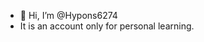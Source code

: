 - 👋 Hi, I’m @Hypons6274
- It is an account only for personal learning.

<!---
Hypons6274/Hypons6274 is a ✨ special ✨ repository because its `README.md` (this file) appears on your GitHub profile.
You can click the Preview link to take a look at your changes.
--->
